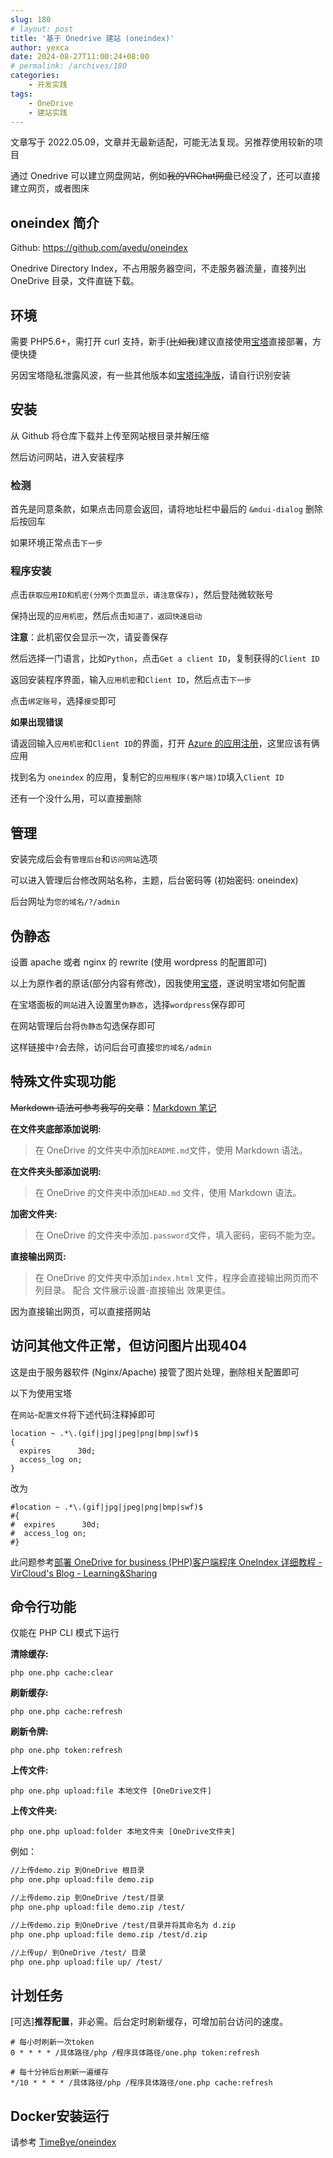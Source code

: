 ```yaml
---
slug: 180
# layout: post
title: '基于 Onedrive 建站 (oneindex)'
author: yexca
date: 2024-08-27T11:00:24+08:00
# permalink: /archives/180
categories:
    - 开发实践
tags:
    - OneDrive
    - 建站实践
---  
```


文章写于 2022.05.09，文章并无最新适配，可能无法复现。另推荐使用较新的项目

通过 Onedrive 可以建立网盘网站，例如~~我的VRChat网盘~~已经没了，还可以直接建立网页，或者图床

## oneindex 简介

Github: <https://github.com/avedu/oneindex>

Onedrive Directory Index，不占用服务器空间，不走服务器流量，直接列出 OneDrive 目录，文件直链下载。

## 环境

需要 PHP5.6+，需打开 curl 支持，新手(~~比如我~~)建议直接使用[宝塔](https://bt.cn)直接部署，方便快捷

另因宝塔隐私泄露风波，有一些其他版本如[宝塔纯净版](https://support.hostcli.com/)，请自行识别安装

## 安装

从 Github 将仓库下载并上传至网站根目录并解压缩

然后访问网站，进入安装程序

### 检测

首先是同意条款，如果点击同意会返回，请将地址栏中最后的 `&mdui-dialog` 删除后按回车

如果环境正常点击`下一步`

### 程序安装

点击`获取应用ID和机密(分两个页面显示，请注意保存)`，然后登陆微软账号

保持出现的`应用机密`，然后点击`知道了，返回快速启动`

**注意**：此机密仅会显示一次，请妥善保存

然后选择一门语言，比如`Python`，点击`Get a client ID`，复制获得的`Client ID`

返回安装程序界面，输入`应用机密`和`Client ID`，然后点击`下一步`

点击`绑定账号`，选择`接受`即可

**如果出现错误**

请返回输入`应用机密`和`Client ID`的界面，打开 [Azure 的应用注册](https://portal.azure.com/#blade/Microsoft_AAD_IAM/ActiveDirectoryMenuBlade/RegisteredApps)，这里应该有俩应用

找到名为 `oneindex` 的应用，复制它的`应用程序(客户端)ID`填入`Client ID`

还有一个没什么用，可以直接删除

## 管理

安装完成后会有`管理后台`和`访问网站`选项

可以进入管理后台修改网站名称，主题，后台密码等 (初始密码: oneindex)

后台网址为`您的域名/?/admin`

## 伪静态

设置 apache 或者 nginx 的 rewrite (使用 wordpress 的配置即可)

以上为原作者的原话(部分内容有修改)，因我使用[宝塔](https://bt.cn)，遂说明宝塔如何配置

在宝塔面板的`网站`进入设置里`伪静态`，选择`wordpress`保存即可

在网站管理后台将`伪静态`勾选保存即可

这样链接中`?`会去除，访问后台可直接`您的域名/admin`

## 特殊文件实现功能

~~Markdown 语法可参考我写的文章~~：[Markdown 笔记](https://blog.yexca.net/archives/43)

**在文件夹底部添加说明:** 

> 在 OneDrive 的文件夹中添加`README.md`文件，使用 Markdown 语法。

**在文件夹头部添加说明:** 

> 在 OneDrive 的文件夹中添加`HEAD.md` 文件，使用 Markdown 语法。

**加密文件夹:** 

> 在 OneDrive 的文件夹中添加`.password`文件，填入密码，密码不能为空。  

**直接输出网页:**

> 在 OneDrive 的文件夹中添加`index.html` 文件，程序会直接输出网页而不列目录。
> 配合 文件展示设置-直接输出 效果更佳。

因为直接输出网页，可以直接搭网站

## 访问其他文件正常，但访问图片出现404

这是由于服务器软件 (Nginx/Apache) 接管了图片处理，删除相关配置即可

以下为使用宝塔

在`网站`-`配置文件`将下述代码注释掉即可

```nginx
location ~ .*\.(gif|jpg|jpeg|png|bmp|swf)$
{
  expires      30d;
  access_log on; 
}
```

改为

```nginx
#location ~ .*\.(gif|jpg|jpeg|png|bmp|swf)$
#{
#  expires      30d;
#  access_log on; 
#}
```

此问题参考[部署 OneDrive for business (PHP)客户端程序 OneIndex 详细教程 - VirCloud's Blog - Learning&Sharing](https://vircloud.net/media/oneindex.html#selection-997.0-997.84)

## 命令行功能

仅能在 PHP CLI 模式下运行

**清除缓存:** 

```
php one.php cache:clear
```

**刷新缓存:** 

```
php one.php cache:refresh
```

**刷新令牌:** 

```
php one.php token:refresh
```

**上传文件:** 

```
php one.php upload:file 本地文件 [OneDrive文件]
```

**上传文件夹:**

```
php one.php upload:folder 本地文件夹 [OneDrive文件夹]
```

例如：

```bash
//上传demo.zip 到OneDrive 根目录  
php one.php upload:file demo.zip  

//上传demo.zip 到OneDrive /test/目录  
php one.php upload:file demo.zip /test/  

//上传demo.zip 到OneDrive /test/目录并将其命名为 d.zip  
php one.php upload:file demo.zip /test/d.zip  

//上传up/ 到OneDrive /test/ 目录  
php one.php upload:file up/ /test/
```

## 计划任务

[可选]**推荐配置**，非必需。后台定时刷新缓存，可增加前台访问的速度。

```
# 每小时刷新一次token
0 * * * * /具体路径/php /程序具体路径/one.php token:refresh

# 每十分钟后台刷新一遍缓存
*/10 * * * * /具体路径/php /程序具体路径/one.php cache:refresh
```

## Docker安装运行

请参考 [TimeBye/oneindex](https://github.com/TimeBye/oneindex)
